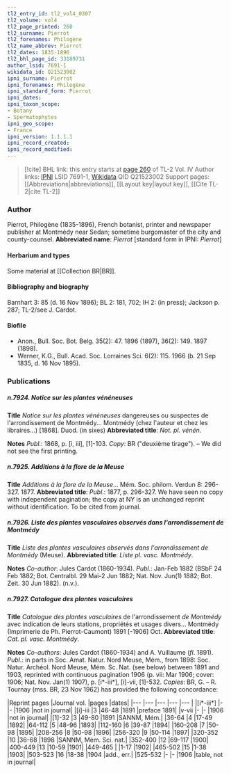 ```yaml
---
tl2_entry_id: tl2_vol4_0307
tl2_volume: vol4
tl2_page_printed: 260
tl2_surname: Pierrot
tl2_forenames: Philogène
tl2_name_abbrev: Pierrot
tl2_dates: 1835-1896
tl2_bhl_page_id: 33189731
author_lsid: 7691-1
wikidata_id: Q21523002
ipni_surname: Pierrot
ipni_forenames: Philogène
ipni_standard_form: Pierrot
ipni_dates: 
ipni_taxon_scope: 
- Botany
- Spermatophytes
ipni_geo_scope: 
- France
ipni_version: 1.1.1.1
ipni_record_created: 
ipni_record_modified:
---
```


> [!cite] BHL link: this entry starts at [page 260](https://www.biodiversitylibrary.org/page/33189731) of TL-2 Vol. IV
> Author links: [IPNI](https://www.ipni.org/a/7691-1) LSID 7691-1, [Wikidata](https://www.wikidata.org/wiki/Q21523002) QID Q21523002
> Support pages: [[Abbreviations|abbreviations]], [[Layout key|layout key]], [[Cite TL-2|cite TL-2]]

### Author

Pierrot, Philogène (1835-1896), French botanist, printer and newspaper publisher at Montmédy near Sedan; sometime burgomaster of the city and county-counsel. 
**Abbreviated name**: *Pierrot* \[standard form in IPNI: *Pierrot*\]

#### Herbarium and types

Some material at [[Collection BR|BR]].

#### Bibliography and biography

Barnhart 3: 85 (d. 16 Nov 1896); BL 2: 181, 702; IH 2: (in press); Jackson p. 287; TL-2/see J. Cardot.

#### Biofile

- Anon., Bull. Soc. Bot. Belg. 35(2): 47. 1896 (1897), 36(2): 149. 1897 (1898).
- Werner, K.G., Bull. Acad. Soc. Lorraines Sci. 6(2): 115. 1966 (b. 21 Sep 1835, d. 16 Nov 1895).

### Publications

##### n.7924. Notice sur les plantes vénéneuses

**Title**
*Notice sur les plantes vénéneuses* dangereuses ou suspectes de l'arrondissement de Montmédy... Montmédy (chez l'auteur et chez les libraires...) \[1868\]. Duod. (in sixes)
**Abbreviated title**: *Not. pl. vénén.*

**Notes**
*Publ*.: 1868, p. \[i, iii\], \[1\]-103. *Copy*: BR ("deuxième tirage"). – We did not see the first printing.

##### n.7925. Additions à la flore de la Meuse

**Title**
*Additions à la flore de la Meuse*... Mém. Soc. philom. Verdun 8: 296-327. 1877.
**Abbreviated title**: *Publ*.: 1877, p. 296-327. We have seen no copy with independent pagination; the copy at NY is an unchanged reprint without identification. To be cited from journal.

##### n.7926. Liste des plantes vasculaires observés dans l'arrondissement de Montmédy

**Title**
*Liste des plantes vasculaires observés dans l'arrondissement de Montmédy* (Meuse).
**Abbreviated title**: *Liste pl. vasc. Montmédy*.

**Notes**
*Co-author*: Jules Cardot (1860-1934).
*Publ*.: Jan-Feb 1882 (BSbF 24 Feb 1882; Bot. Centralbl. 29 Mai-2 Jun 1882; Nat. Nov. Jun(1) 1882; Bot. Zeit. 30 Jun 1882). (n.v.).

##### n.7927. Catalogue des plantes vasculaires

**Title**
*Catalogue des plantes vasculaires* de l'arrondissement *de Montmédy* avec indication de leurs stations, propriétés et usages divers... Montmédy (Imprimerie de Ph. Pierrot-Caumont) 1891 \[-1906\] Oct.
**Abbreviated title**: *Cat. pl. vasc. Montmédy*.

**Notes**
*Co-authors*: Jules Cardot (1860-1934) and A. Vuillaume (*fl*. 1891).
*Publ*.: in parts in Soc. Amat. Natur. Nord Meuse, Mém., from 1898: Soc. Natur. Archéol. Nord Meuse, Mém. Sc. Nat. (see below) between 1891 and 1903, reprinted with continuous pagination 1906 (p. vii: Mar 1906; cover: 1906; Nat. Nov. Jan(1) 1907), p. \[i\*-iii\*\], \[i\]-vii, \[1\]-532. *Copies*: BR, G. – R. Tournay (mss. BR, 23 Nov 1962) has provided the following concordance:

|Reprint pages	|Journal vol.	|pages	|dates|
|---	|---	|---	|---	|---	|
|\[i\*-iii\*\]	|-	|-	|1906	|not in journal|
|\[i\]-iii	|3	|46-48	|1891	|preface 1891|
|v-vii	|-	|-	|1906	|not in journal|
|\[1\]-32	|3	|49-80	|1891	|SANNM, Mém.|
|36-64	|4	|17-49	|1892|
|64-112	|5	|48-96	|1893|
|112-160	|6	|39-87	|1894|
|160-208	|7	|50-98	|1895|
|208-256	|8	|50-98	|1896|
|256-320	|9	|50-114	|1897|
|320-352	|10	|36-68	|1898	|SANNM, Mém. Sci. nat.|
|352-400	|12	|69-117	|1900|
|400-449	|13	|10-59	|1901|
|449-465	|	|1-17	|1902|
|465-502	|15	|1-38	|1903|
|503-523	|16	|18-38	|1904	|add., err.|
|525-532	|-	|-	|1906	|table, not in journal|

